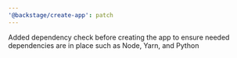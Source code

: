 ```yaml
---
'@backstage/create-app': patch
---
```


Added dependency check before creating the app to ensure needed dependencies are in place such as Node, Yarn, and Python
